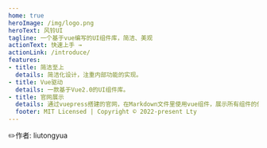 ```yaml
---
home: true
heroImage: /img/logo.png
heroText: 风铃UI
tagline: 一个基于vue编写的UI组件库，简洁、美观
actionText: 快速上手 →
actionLink: /introduce/
features:
- title: 简洁至上
  details: 简洁化设计，注重内部功能的实现。
- title: Vue驱动
  details: 一款基于Vue2.0的UI组件库。
- title: 官网展示
  details: 通过vuepress搭建的官网，在Markdown文件里使用vue组件，展示所有组件的使用方法。
  footer: MIT Licensed | Copyright © 2022-present Lty
---
```


:pencil2:作者: liutongyua